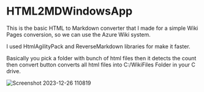 # HTML2MDWindowsApp
This is the basic HTML to Markdown converter that I made for a simple Wiki Pages conversion, so we can use the Azure Wiki system.

I used HtmlAgilityPack and ReverseMarkdown  libraries for make it faster. 

Basically you pick a folder with bunch of html files then it detects the count then convert button converts all html files into C:/WikiFiles Folder in your C drive.

![Screenshot 2023-12-26 110819](https://github.com/mzekiosmancik/HTML2MDWindowsApp/assets/3829433/23558bc7-f6a0-4b4c-ab11-2b534783bb1f)
